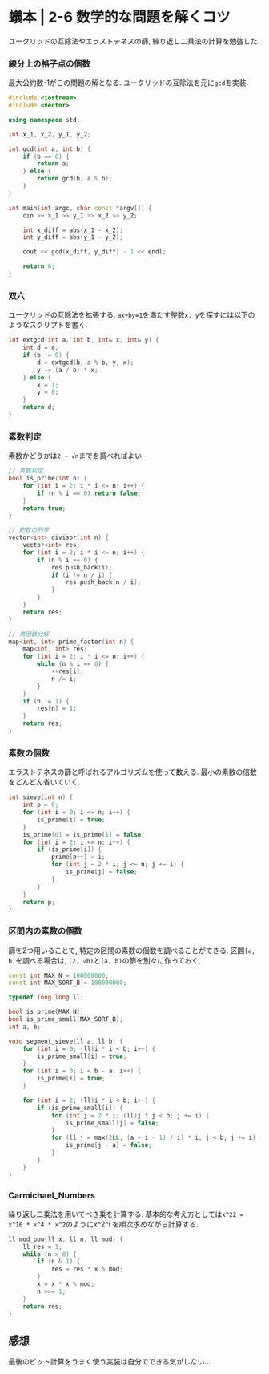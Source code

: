 # 蟻本 | 2-6 数学的な問題を解くコツ

ユークリッドの互除法やエラストテネスの篩, 繰り返し二乗法の計算を勉強した.

### 線分上の格子点の個数

最大公約数-1がこの問題の解となる. ユークリッドの互除法を元に`gcd`を実装.

```cpp
#include <iostream>
#include <vector>

using namespace std;

int x_1, x_2, y_1, y_2;

int gcd(int a, int b) {
    if (b == 0) {
        return a;
    } else {
        return gcd(b, a % b);
    }
}

int main(int argc, char const *argv[]) {
    cin >> x_1 >> y_1 >> x_2 >> y_2;

    int x_diff = abs(x_1 - x_2);
    int y_diff = abs(y_1 - y_2);

    cout << gcd(x_diff, y_diff) - 1 << endl;

    return 0;
}
```

### 双六

ユークリッドの互除法を拡張する. `ax+by=1`を満たす整数`x, y`を探すには以下のようなスクリプトを書く.

```cpp
int extgcd(int a, int b, int& x, int& y) {
    int d = a;
    if (b != 0) {
        d = extgcd(b, a % b, y, x);
        y -= (a / b) * x;
    } else {
        x = 1;
        y = 0;
    }
    return d;
}
```

### 素数判定

素数かどうかは`2 ~ √n`までを調べればよい.

```cpp
// 素数判定
bool is_prime(int n) {
    for (int i = 2; i * i <= n; i++) {
        if (n % i == 0) return false;
    }
    return true;
}

// 約数の列挙
vector<int> divisor(int n) {
    vector<int> res;
    for (int i = 2; i * i <= n; i++) {
        if (n % i == 0) {
            res.push_back(i);
            if (i != n / i) {
                res.push_back(n / i);
            }
        }
    }
    return res;
}

// 素因数分解
map<int, int> prime_factor(int n) {
    map<int, int> res;
    for (int i = 2; i * i <= n; i++) {
        while (n % i == 0) {
            ++res[i];
            n /= i;
        }
    }
    if (n != 1) {
        res[n] = 1;
    }
    return res;
}
```

### 素数の個数

エラストテネスの篩と呼ばれるアルゴリズムを使って数える. 最小の素数の倍数をどんどん省いていく.

```cpp
int sieve(int n) {
    int p = 0;
    for (int i = 0; i <= n; i++) {
        is_prime[i] = true;
    }
    is_prime[0] = is_prime[1] = false;
    for (int i = 2; i <= n; i++) {
        if (is_prime[i]) {
            prime[p++] = i;
            for (int j = 2 * i; j <= n; j += i) {
                is_prime[j] = false;
            }
        }
    }
    return p;
}
```

### 区間内の素数の個数

篩を2つ用いることで, 特定の区間の素数の個数を調べることができる. 区間`[a, b)`を調べる場合は, `[2, √b)`と`[a, b)`の篩を別々に作っておく.

```cpp
const int MAX_N = 100000000;
const int MAX_SORT_B = 100000000;

typedef long long ll;

bool is_prime[MAX_N];
bool is_prime_small[MAX_SORT_B];
int a, b;

void segment_sieve(ll a, ll b) {
    for (int i = 0; (ll)i * i < b; i++) {
        is_prime_small[i] = true;
    }
    for (int i = 0; i < b - a; i++) {
        is_prime[i] = true;
    }

    for (int i = 2; (ll)i * i < b; i++) {
        if (is_prime_small[i]) {
            for (int j = 2 * i; (ll)j * j < b; j += i) {
                is_prime_small[j] = false;
            }
            for (ll j = max(2LL, (a + i - 1) / i) * i; j < b; j += i) {
                is_prime[j - a] = false;
            }
        }
    }
}
```

### Carmichael_Numbers

繰り返し二乗法を用いてべき乗を計算する. 基本的な考え方としては`x^22 = x^16 * x^4 * x^2`のようにx^2^i
を順次求めながら計算する.

```cpp
ll mod_pow(ll x, ll n, ll mod) {
    ll res = 1;
    while (n > 0) {
        if (n & 1) {
            res = res * x % mod;
        }
        x = x * x % mod;
        n >>= 1;
    }
    return res;
}
```

## 感想

最後のビット計算をうまく使う実装は自分でできる気がしない...
